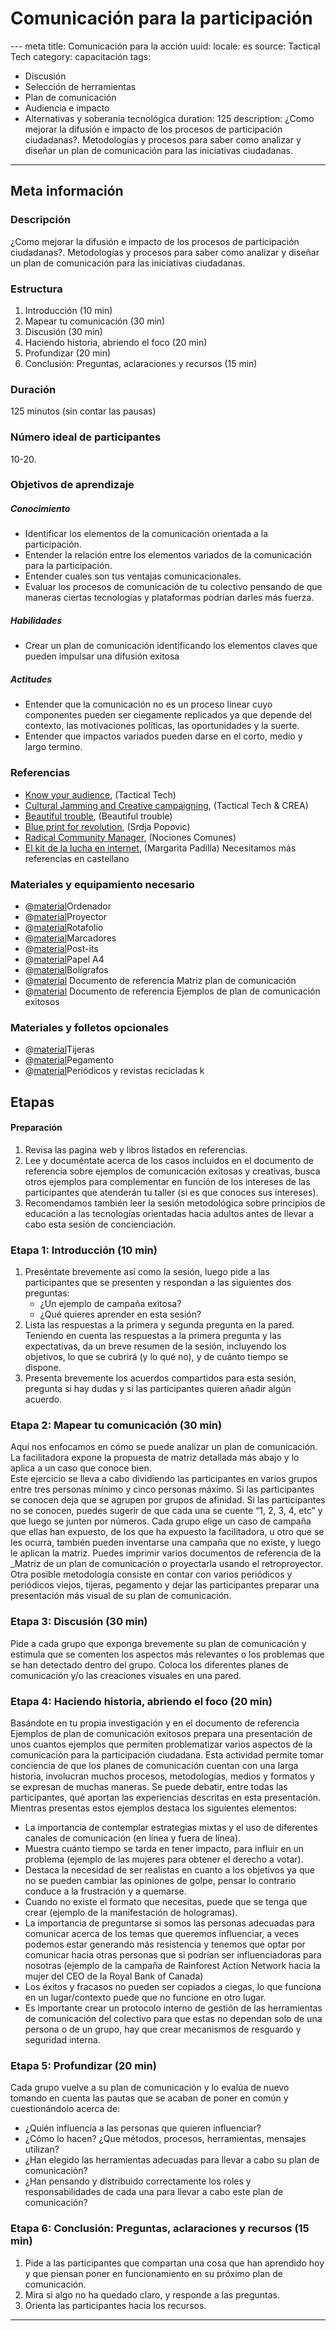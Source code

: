 # Comunicación para la participación
--- meta
title:  Comunicación para la acción
uuid: 
locale: es
source: Tactical Tech
category:  capacitación
tags: 
  - Discusión
  - Selección de herramientas
  - Plan de comunicación 
  - Audiencia e impacto
  - Alternativas y soberanía tecnológica
duration:  125
description:  ¿Como mejorar la difusión e impacto de los procesos de participación ciudadanas?. Metodologías y procesos para saber como analizar y diseñar un plan de comunicación para las  iniciativas ciudadanas. 
---

## Meta información

### Descripción 
¿Como mejorar la difusión e impacto de los procesos de participación ciudadanas?. Metodologías y procesos para saber como analizar y diseñar un plan de comunicación para las  iniciativas ciudadanas. 

### Estructura
1. Introducción (10 min)
2. Mapear tu comunicación (30 min)
3. Discusión (30 min)
4. Haciendo historia, abriendo el foco (20 min)
5. Profundizar (20 min)
6. Conclusión: Preguntas, aclaraciones y recursos (15 min)

### Duración
125 minutos (sin contar las pausas)

### Número ideal de participantes 
10-20.

### Objetivos de aprendizaje
##### Conocimiento
- Identificar los elementos de la comunicación orientada a la participación. 
- Entender la relación entre los elementos variados de la comunicación para la participación.
- Entender cuales son tus ventajas comunicacionales.
-  Evaluar los procesos de comunicación de tu colectivo pensando de que maneras ciertas tecnologías y plataformas podrían darles más fuerza.

##### Habilidades
- Crear un plan de comunicación identificando los elementos claves que pueden impulsar una difusión exitosa 

##### Actitudes
-  Entender que la comunicación no es un proceso linear cuyo componentes pueden ser ciegamente replicados ya que depende del contexto, las motivaciones políticas, las oportunidades y la suerte.
- Entender que impactos variados pueden darse en el corto, medio y largo termino.

### Referencias
- [Know your audience](https://womensrights.informationactivism.org/en/basics/your-audience), (Tactical Tech)
- [Cultural Jamming and Creative campaigning](https://womensrights.informationactivism.org/en/strategies/culture-jamming-and-creative-campaigning), (Tactical Tech & CREA)
- [Beautiful trouble](http://beautifultrouble.org/), (Beautiful trouble)
- [Blue print for revolution](http://www.blueprintforrevolution.com/), (Srdja Popovic)
- [Radical Community Manager](https://nocionescomunes.wordpress.com/2012/09/24/rcm2012/), (Nociones Comunes)
- [El kit de la lucha en internet](https://www.traficantes.net/libros/el-kit-de-la-lucha-en-internet), (Margarita Padilla)
Necesitamos más referencias en castellano

### Materiales y equipamiento necesario
- @[material]()Ordenador
- @[material]()Proyector
- @[material]()Rotafolio
- @[material]()Marcadores
- @[material]()Post-its
- @[material]()Papel A4
- @[material]()Bolígrafos
- @[material]() Documento de referencia Matriz plan de comunicación
- @[material]() Documento de referencia Ejemplos de plan de comunicación exitosos 

### Materiales y folletos opcionales
- @[material]()Tijeras
- @[material]()Pegamento
- @[material]()Periódicos y revistas recicladas
k
## Etapas

#### Preparación
1. Revisa las pagina web y libros listados en referencias.
2. Lee y documéntate acerca de los casos incluidos en el documento de referencia sobre ejemplos de comunicación exitosas y creativas, busca otros ejemplos para complementar en función de los intereses de las participantes que atenderán tu taller (si es que conoces sus intereses).
3. Recomendamos también leer la sesión metodológica sobre principios de educación a las tecnologías orientadas hacia adultos antes de llevar a cabo esta sesión de concienciación. 

### Etapa 1: Introducción (10 min)
1. Preséntate brevemente así como la sesión, luego pide a las participantes que se presenten y respondan a las siguientes dos preguntas:
	 - ¿Un ejemplo de campaña exitosa?  
	 - ¿Qué quieres aprender en esta sesión?
2. Lista las respuestas a la primera y segunda pregunta en la pared. Teniendo en cuenta las respuestas a la primera pregunta y las expectativas, da un breve resumen de la sesión, incluyendo los objetivos, lo que se cubrirá (y lo qué no), y de cuánto tiempo se dispone.
3. Presenta brevemente los acuerdos compartidos para esta sesión, pregunta si hay dudas y si las participantes quieren añadir algún acuerdo. 

### Etapa 2: Mapear tu comunicación (30 min)
Aquí nos enfocamos en cómo se puede analizar un plan de comunicación. La facilitadora expone la propuesta de matriz detallada más abajo y lo aplica a un caso que conoce bien.  
Este ejercicio se lleva a cabo dividiendo las participantes en varios grupos entre tres personas mínimo y cinco personas máximo. Si las participantes se conocen deja que se agrupen por grupos de afinidad. Si las participantes no se conocen, puedes sugerir de que cada una se cuente “1, 2, 3, 4, etc” y que luego se junten por números. 
Cada grupo elige un caso de campaña que ellas han expuesto, de los que ha expuesto la facilitadora, u otro que se les ocurra, también pueden inventarse una campaña que no existe, y luego le aplican la matriz. 
Puedes imprimir varios documentos de referencia de la _Matriz de un plan de comunicación o proyectarla usando el retroproyector. Otra posible metodología consiste en contar con varios periódicos y periódicos viejos, tijeras, pegamento y dejar las participantes preparar una presentación más visual de su plan de comunicación. 

### Etapa 3: Discusión (30 min)
Pide a cada grupo que exponga brevemente su plan de comunicación y estimula que se comenten los aspectos más relevantes o los problemas que se han detectado dentro del grupo. Coloca los diferentes planes de comunicación y/o las creaciones visuales en una pared. 

### Etapa 4: Haciendo historia, abriendo el foco (20 min)
Basándote en tu propia investigación y en el documento de referencia Ejemplos de plan de comunicación exitosos prepara una presentación de unos cuantos ejemplos que permiten problematizar varios aspectos de la comunicación para la participación ciudadana. Esta actividad permite tomar conciencia de que los planes de comunicación cuentan con una larga historia, involucran muchos procesos, metodologías, medios y formatos y se expresan de muchas maneras. Se puede debatir, entre todas las participantes, qué aportan las experiencias descritas en esta presentación. 
Mientras presentas estos ejemplos destaca los siguientes elementos:
- La importancia de contemplar estrategias mixtas y el uso de diferentes canales de comunicación (en línea y fuera de línea).
- Muestra cuánto tiempo se tarda en tener impacto, para influir en un problema (ejemplo de las mujeres para obtener el derecho a votar). 
- Destaca la necesidad de ser realistas en cuanto a los objetivos ya que no se pueden cambiar las opiniones de golpe, pensar lo contrario conduce a la frustración y a quemarse.  
- Cuando no existe el formato que necesitas, puede que se tenga que crear (ejemplo de la manifestación de hologramas). 
-  La importancia de preguntarse si somos las personas adecuadas para comunicar acerca de los temas que queremos influenciar, a veces podemos estar generando más resistencia y tenemos que optar por comunicar hacia otras personas que si podrían ser influenciadoras para nosotras (ejemplo  de la campaña de Rainforest Action Network hacia la mujer del CEO de la Royal Bank of Canada) 
- Los éxitos y fracasos no pueden ser copiados a ciegas, lo que funciona en un lugar/contexto puede que no funcione en otro lugar.
- Es importante crear un protocolo interno de gestión de las herramientas de comunicación del colectivo para que estas no dependan solo de una persona o de un grupo, hay que crear mecanismos de resguardo y seguridad interna.

### Etapa 5: Profundizar (20 min)
Cada grupo vuelve a su plan de comunicación y lo evalúa de nuevo tomando en cuenta las pautas que se acaban de poner en común y cuestionándolo acerca de:
- ¿Quién influencia a las personas que quieren influenciar?
- ¿Cómo lo hacen? ¿Que métodos, procesos, herramientas, mensajes utilizan?
- ¿Han elegido las herramientas adecuadas para llevar a cabo su plan de comunicación? 
- ¿Han pensando y distribuido correctamente los roles y responsabilidades de cada una para llevar a cabo este plan de comunicación?

### Etapa 6:  Conclusión: Preguntas, aclaraciones y recursos  (15 min)
1. Pide a las participantes que compartan una cosa que han aprendido hoy y que piensan poner en funcionamiento en su próximo plan de comunicación.
2. Mira si algo no ha quedado claro, y responde a las preguntas.
3. Orienta las participantes hacia los recursos.

-------------------------------
<!---
BCN_currículo/Capacitación/TEMPLATE
-->
